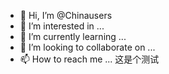 - 👋 Hi, I’m @Chinausers
- 👀 I’m interested in ...
- 🌱 I’m currently learning ...
- 💞️ I’m looking to collaborate on ...
- 📫 How to reach me ...
这是个测试
<!---
Chinausers/Chinausers is a ✨ special ✨ repository because its `README.md` (this file) appears on your GitHub profile.
You can click the Preview link to take a look at your changes.
--->
